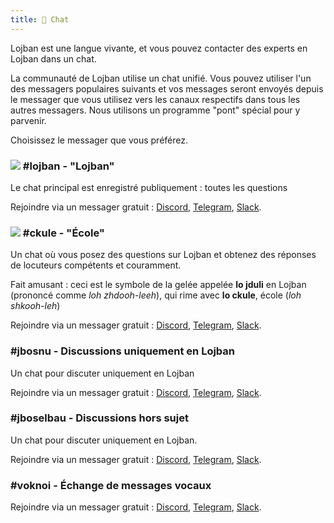 ```yaml
---
title: 💬 Chat
---
```


Lojban est une langue vivante, et vous pouvez contacter des experts en Lojban dans un chat.

La communauté de Lojban utilise un chat unifié. Vous pouvez utiliser l'un des messagers populaires suivants et vos messages seront envoyés depuis le messager que vous utilisez vers les canaux respectifs dans tous les autres messagers. Nous utilisons un programme "pont" spécial pour y parvenir.

Choisissez le messager que vous préférez.
### ![](https://github.com/La-Lojban/suho-pixra-pe-la-jbotcan/blob/master/logo-24.png?raw=true) #lojban - "Lojban"

Le chat principal est enregistré publiquement : toutes les questions

Rejoindre via un messager gratuit : [Discord](https://discord.gg/BVm4EYR), [Telegram](https://t.me/lojban), [Slack](https://join.slack.com/t/lojban/shared_invite/zt-k3s96tvq-4mtkvG0ZlW2rFIwTPb4rIg).
### ![](https://github.com/La-Lojban/suho-pixra-pe-la-jbotcan/blob/master/jduli-24.png?raw=true) #ckule - "École"

Un chat où vous posez des questions sur Lojban et obtenez des réponses de locuteurs compétents et couramment.

Fait amusant : ceci est le symbole de la gelée appelée **lo jduli** en Lojban (prononcé comme *loh zhdooh-leeh*), qui rime avec **lo ckule**, école (*loh shkooh-leh*)

Rejoindre via un messager gratuit : [Discord](https://discord.gg/BVm4EYR), [Telegram](https://t.me/lojban), [Slack](https://join.slack.com/t/lojban/shared_invite/zt-k3s96tvq-4mtkvG0ZlW2rFIwTPb4rIg).
### #jbosnu - Discussions uniquement en Lojban

Un chat pour discuter uniquement en Lojban

Rejoindre via un messager gratuit : [Discord](https://discord.gg/BVm4EYR), [Telegram](https://t.me/lojban), [Slack](https://join.slack.com/t/lojban/shared_invite/zt-k3s96tvq-4mtkvG0ZlW2rFIwTPb4rIg).
### #jboselbau - Discussions hors sujet

Un chat pour discuter uniquement en Lojban.

Rejoindre via un messager gratuit : [Discord](https://discord.gg/BVm4EYR), [Telegram](https://telegram.me/lojban), [Slack](https://join.slack.com/t/lojban/shared_invite/zt-k3s96tvq-4mtkvG0ZlW2rFIwTPb4rIg).
### #voknoi - Échange de messages vocaux

Rejoindre via un messager gratuit : [Discord](https://discord.gg/BVm4EYR), [Telegram](https://t.me/lojban), [Slack](https://join.slack.com/t/lojban/shared_invite/zt-k3s96tvq-4mtkvG0ZlW2rFIwTPb4rIg).

<!-- ## Matrix network (Riot messenger and others)

* [lojban](https://matrix.to/#/#freenode_#lojban:matrix.org) - the main group publicly logged: any questions
* [ckule](https://matrix.to/#/#freenode_#ckule:matrix.org) - "school", mostly for questions from you as a beginner. It may also be used by active members when "lojban" channel becomes too active.
* [jbosnu](https://matrix.to/#/#freenode_#jbosnu:matrix.org) - a group for talking in Lojban only
* [jboselbau](https://matrix.to/#/#freenode_##jboselbau:matrix.org) - a group for discussions not necessarily related to Lojban. -->